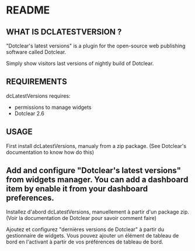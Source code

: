 # README

## WHAT IS DCLATESTVERSION ?

"Dotclear's latest versions" is a plugin for the open-source 
web publishing software called Dotclear.

Simply show visitors last versions of nightly build of Dotclear.

## REQUIREMENTS

 dcLatestVersions requires: 

  * permissions to manage widgets
  * Dotclear 2.6

## USAGE

First install dcLatestVersions, manualy from a zip package.
(See Dotclear's documentation to know how do this)

Add and configure "Dotclear's latest versions" from widgets manager.
You can add a dashboard item by enable it from your dashboard preferences.
--
Installez d'abord dcLatestVersions, manuellement à partir d'un package zip.
(Voir la documentation de Dotclear pour savoir comment faire)

Ajoutez et configurez "dernières versions de Dotclear" à partir du gestionnaire de widgets.
Vous pouvez ajouter un élément de tableau de bord en l'activant à partir de vos préférences de tableau de bord.
